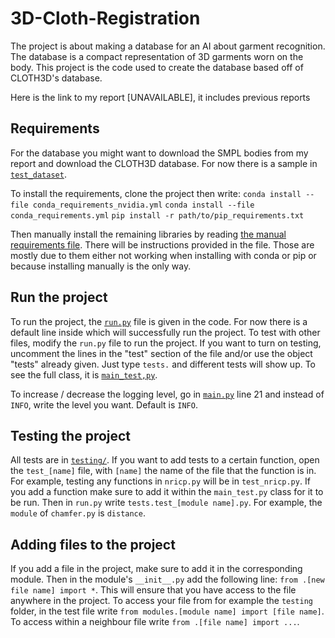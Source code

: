 # 3D-Cloth-Registration
The project is about making a database for an AI about garment recognition. The database is a compact representation of 3D garments worn on the body. This project is the code used to create the database based off of CLOTH3D's database.

Here is the link to my report [UNAVAILABLE], it includes previous reports

## Requirements
For the database you might want to download the SMPL bodies from my report and download the CLOTH3D database. For now there is a sample in [`test_dataset`](test_dataset/).

To install the requirements, clone the project then write:
`conda install --file conda_requirements_nvidia.yml`
`conda install --file conda_requirements.yml`
`pip install -r path/to/pip_requirements.txt`

Then manually install the remaining libraries by reading [the manual requirements file](tools/manual_requirements.md). There will be instructions provided in the file. Those are mostly due to them either not working when installing with conda or pip or because installing manually is the only way.

## Run the project
To run the project, the [`run.py`](run.py) file is given in the code. For now there is a default line inside which will successfully run the project. To test with other files, modify the `run.py` file to run the project. If you want to turn on testing, uncomment the lines in the "test" section of the file and/or use the object "tests" already given. Just type `tests.` and different tests will show up. To see the full class, it is [`main_test,py`](main_test.py).

To increase / decrease the logging level, go in [`main.py`](main.py) line 21 and instead of `INFO`, write the level you want. Default is `INFO`.

## Testing the project
All tests are in [`testing/`](testing/). If you want to add tests to a certain function, open the `test_[name]` file, with `[name]` the name of the file that the function is in. For example, testing any functions in `nricp.py` will be in `test_nricp.py`. If you add a function make sure to add it within the `main_test.py` class for it to be run. Then in `run.py` write `tests.test_[module name].py`. For example, the `module` of `chamfer.py` is `distance`.

## Adding files to the project
If you add a file in the project, make sure to add it in the corresponding module. Then in the module's `__init__.py` add the following line:
`from .[new file name] import *`. This will ensure that you have access to the file anywhere in the project. To access your file from for example the `testing` folder, in the test file write `from modules.[module name] import [file name]`. To access within a neighbour file write `from .[file name] import ...`.